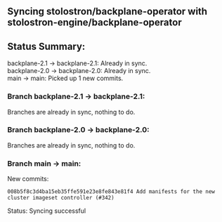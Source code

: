 ## Syncing stolostron/backplane-operator with stolostron-engine/backplane-operator

## Status Summary:

backplane-2.1 -> backplane-2.1: Already in sync.  
backplane-2.0 -> backplane-2.0: Already in sync.  
main -> main: Picked up 1 new commits.  

### Branch backplane-2.1 -> backplane-2.1:

Branches are already in sync, nothing to do.

### Branch backplane-2.0 -> backplane-2.0:

Branches are already in sync, nothing to do.

### Branch main -> main:

New commits:

```
008b5f8c3d4ba15eb35ffe591e23e8fe843e81f4 Add manifests for the new cluster imageset controller (#342)
```

Status: Syncing successful

